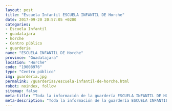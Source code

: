 ```yaml
---
layout: post
title: "Escuela Infantil ESCUELA INFANTIL DE Horche"
date: 2017-09-20 20:57:05 +0200
categories:
- Escuela Infantil
- guadalajara
- horche
- Centro público
- guarderia
name: "ESCUELA INFANTIL DE Horche"
province: "Guadalajara"
location: "Horche"
code: "19008976"
type: "Centro público"
img: guarderia.jpg
permalink: /guarderias/escuela-infantil-de-horche.html
robot: noindex, follow
sitemap: false
meta-title: "Toda la información de la guardería ESCUELA INFANTIL DE HORCHE"
meta-description: "Toda la información de la guardería ESCUELA INFANTIL DE HORCHE"
---
```

